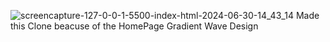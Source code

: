 ![screencapture-127-0-0-1-5500-index-html-2024-06-30-14_43_14](https://github.com/ib-inu/Trello-Clone/assets/162890704/37f2c2fe-b1ba-462d-aa45-65aaa2d3b2b8)
 Made this Clone beacuse of the HomePage Gradient Wave Design 
